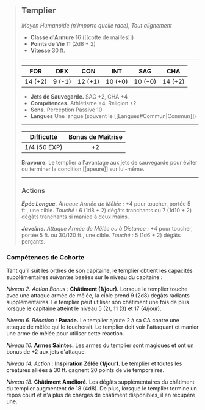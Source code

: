 >## Templier
>*Moyen Humanoïde (n'importe quelle race), Tout alignement*
>
>- **Classe d'Armure** 16 ([[cotte de mailles]])
>- **Points de Vie** 11 (2d8 + 2)
>- **Vitesse** 30 ft.
>___
>|FOR|DEX|CON|INT|SAG|CHA|
>|:---:|:---:|:---:|:---:|:---:|:---:|
>|14 (+2)|9 (-1)|12 (+1)|10 (+0)|10 (+0)|14 (+2)|
> 
> - __Jets de Sauvegarde.__ SAG +2, CHA +4
> - __Compétences.__ Athlétisme +4, Religion +2
> - __Sens.__ Perception Passive 10
> - __Langues__ Une langue (souvent le [[Langues#Commun|Commun]])
>___
> | Difficulté | Bonus de Maîtrise |
> |:-:|:-:|
> | 1/4 (50 EXP) | +2 |
> 
> __Bravoure.__ Le templier a l'avantage aux jets de sauvegarde pour éviter ou terminer la condition [[apeuré]] sur lui-même.
>___
>
>### Actions
>***Épée Longue.*** *Attaque Armée de Mêlée :* +4 pour toucher, portée 5 ft., une cible. *Touché :* 6 (1d8 + 2) dégâts tranchants ou 7 (1d10 + 2) dégâts tranchants si maniée à deux mains.
>
>***Javeline.*** *Attaque Armée de Mêlée ou à Distance :* +4 pour toucher, portée 5 ft. ou 30/120 ft., une cible. *Touché :* 5 (1d6 + 2) dégâts perçants.

### Compétences de Cohorte

Tant qu'il suit les ordres de son capitaine, le templier obtient les capacités supplémentaires suivantes basées sur le niveau du capitaine :

_Niveau 2._ _Action Bonus :_ __Châtiment (1/jour).__ Lorsque le templier touche avec une attaque armée de mêlée, la cible prend 9 (2d8) dégâts radiants supplémentaires. Le templier peut utiliser son châtiment une fois de plus lorsque le capitaine atteint le niveau 5 (2), 11 (3) et 17 (4/jour). 

_Niveau 6._ _Réaction :_ __Parade.__ Le templier ajoute 2 à sa CA contre une attaque de mêlée qui le toucherait. Le templier doit voir l'attaquant et manier une arme de mêlée pour utiliser cette réaction. 

_Niveau 10._ __Armes Saintes.__ Les armes du templier sont magiques et ont un bonus de +2 aux jets d'attaque.

_Niveau 14._ _Action :_ __Inspiration Zélée (1/jour).__ Le templier et toutes les créatures alliées à 30 ft. gagnent 20 points de vie temporaires. 

_Niveau 18._ __Châtiment Amélioré.__ Les dégâts supplémentaires du châtiment du templier augmentent de 18 (4d8). De plus, lorsque le templier termine un repos court et n'a plus de charges de châtiment disponibles, il en récupère une.
